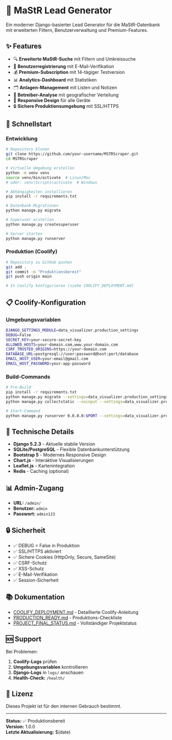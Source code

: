 # 🚀 MaStR Lead Generator

Ein moderner Django-basierter Lead Generator für die MaStR-Datenbank mit erweiterten Filtern, Benutzerverwaltung und Premium-Features.

## ✨ Features

- 🔍 **Erweiterte MaStR-Suche** mit Filtern und Umkreissuche
- 👥 **Benutzerregistrierung** mit E-Mail-Verifikation
- 💰 **Premium-Subscription** mit 14-tägiger Testversion
- 📊 **Analytics-Dashboard** mit Statistiken
- 🗂️ **Anlagen-Management** mit Listen und Notizen
- 🏢 **Betreiber-Analyse** mit geografischer Verteilung
- 📱 **Responsive Design** für alle Geräte
- 🔒 **Sichere Produktionsumgebung** mit SSL/HTTPS

## 🚀 Schnellstart

### Entwicklung
```bash
# Repository klonen
git clone https://github.com/your-username/MSTRScraper.git
cd MSTRScraper

# Virtuelle Umgebung erstellen
python -m venv venv
source venv/bin/activate  # Linux/Mac
# oder: venv\Scripts\activate  # Windows

# Abhängigkeiten installieren
pip install -r requirements.txt

# Datenbank-Migrationen
python manage.py migrate

# Superuser erstellen
python manage.py createsuperuser

# Server starten
python manage.py runserver
```

### Produktion (Coolify)
```bash
# Repository zu GitHub pushen
git add .
git commit -m "Produktionsbereit"
git push origin main

# In Coolify konfigurieren (siehe COOLIFY_DEPLOYMENT.md)
```

## 📋 Coolify-Konfiguration

### Umgebungsvariablen
```bash
DJANGO_SETTINGS_MODULE=data_visualizer.production_settings
DEBUG=False
SECRET_KEY=your-secure-secret-key
ALLOWED_HOSTS=your-domain.com,www.your-domain.com
CSRF_TRUSTED_ORIGINS=https://your-domain.com
DATABASE_URL=postgresql://user:password@host:port/database
EMAIL_HOST_USER=your-email@gmail.com
EMAIL_HOST_PASSWORD=your-app-password
```

### Build-Commands
```bash
# Pre-Build
pip install -r requirements.txt
python manage.py migrate --settings=data_visualizer.production_settings
python manage.py collectstatic --noinput --settings=data_visualizer.production_settings

# Start-Command
python manage.py runserver 0.0.0.0:$PORT --settings=data_visualizer.production_settings
```

## 🔧 Technische Details

- **Django 5.2.3** - Aktuelle stabile Version
- **SQLite/PostgreSQL** - Flexible Datenbankunterstützung
- **Bootstrap 5** - Modernes Responsive Design
- **Chart.js** - Interaktive Visualisierungen
- **Leaflet.js** - Kartenintegration
- **Redis** - Caching (optional)

## 📊 Admin-Zugang

- **URL:** `/admin/`
- **Benutzer:** `admin`
- **Passwort:** `admin123`

## 🔒 Sicherheit

- ✅ DEBUG = False in Produktion
- ✅ SSL/HTTPS aktiviert
- ✅ Sichere Cookies (HttpOnly, Secure, SameSite)
- ✅ CSRF-Schutz
- ✅ XSS-Schutz
- ✅ E-Mail-Verifikation
- ✅ Session-Sicherheit

## 📚 Dokumentation

- [COOLIFY_DEPLOYMENT.md](COOLIFY_DEPLOYMENT.md) - Detaillierte Coolify-Anleitung
- [PRODUCTION_READY.md](PRODUCTION_READY.md) - Produktions-Checkliste
- [PROJECT_FINAL_STATUS.md](PROJECT_FINAL_STATUS.md) - Vollständiger Projektstatus

## 🆘 Support

Bei Problemen:
1. **Coolify-Logs** prüfen
2. **Umgebungsvariablen** kontrollieren
3. **Django-Logs** in `logs/` anschauen
4. **Health-Check:** `/health/`

## 📄 Lizenz

Dieses Projekt ist für den internen Gebrauch bestimmt.

---

**Status:** ✅ Produktionsbereit  
**Version:** 1.0.0  
**Letzte Aktualisierung:** $(date)
